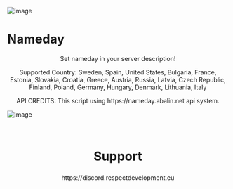 ![image](https://github.com/respectdevelopment/rd_NameDay/assets/143709835/c2a24d1e-0167-4e91-8115-5f0535e855de)


<h1>Nameday</h1>

<p align="center">Set nameday in your server description!</p>

<p align="center">Supported Country: Sweden, Spain, United States, Bulgaria, France, Estonia, Slovakia, Croatia, Greece, Austria, Russia, Latvia, Czech Republic, Finland, Poland, Germany, Hungary, Denmark, Lithuania, Italy</p>


<p align="center">API CREDITS: This script using https://nameday.abalin.net api system.</p>

![image](https://github.com/respectdevelopment/rd_NameDay/assets/143709835/06c5293f-addb-40ac-bb9f-fe2285a2cda0)

<br clear="both">

<h1 align="center">Support</h1>

###

<p align="center">https://discord.respectdevelopment.eu</p>

###



